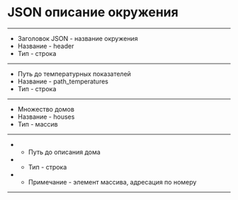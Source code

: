 # JSON описание окружения

* * *
* Заголовок JSON - название окружения
* Название - header
* Тип - строка
* * *
* Путь до температурных показателей
* Название - path_temperatures
* Тип - строка
* * *
* Множество домов
* Название - houses
* Тип - массив
* * *
* * Путь до описания дома
* * Тип - строка
* * Примечание - элемент массива, адресация по номеру
* * *